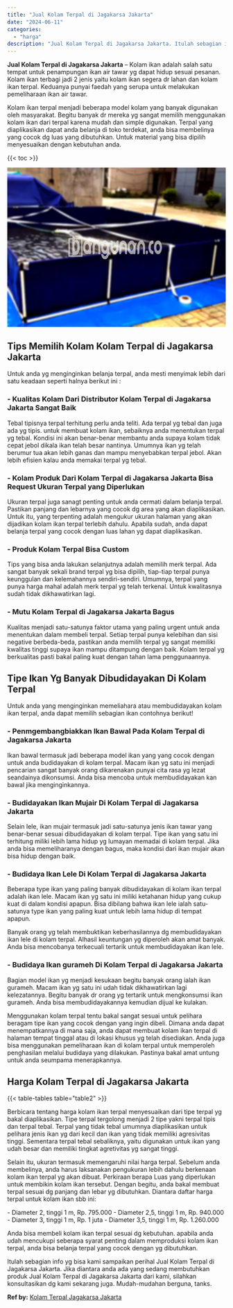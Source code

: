 ```yaml
---
title: "Jual Kolam Terpal di Jagakarsa Jakarta"
date: "2024-06-11"
categories: 
  - "harga"
description: "Jual Kolam Terpal di Jagakarsa Jakarta. Itulah sebagian info yg bisa kami sampaikan perihal Jual Kolam Terpal di Jagakarsa Jakarta. Jika diantara anda ada ya..."
---
```


**Jual Kolam Terpal di Jagakarsa Jakarta** – Kolam ikan adalah salah satu tempat untuk penampungan ikan air tawar yg dapat hidup sesuai pesanan. Kolam ikan terbagi jadi 2 jenis yaitu kolam ikan segera dr lahan dan kolam ikan terpal. Keduanya punyai faedah yang serupa untuk melakukan pemeliharaan ikan air tawar.

Kolam ikan terpal menjadi beberapa model kolam yang banyak digunakan oleh masyarakat. Begitu banyak dr mereka yg sangat memilih menggunakan kolam ikan dari terpal karena mudah dan simple digunakan. Terpal yang diaplikasikan dapat anda belanja di toko terdekat, anda bisa membelinya yang cocok dg luas yang dibutuhkan. Untuk material yang bisa dipilih menyesuaikan dengan kebutuhan anda.

{{< toc >}}

![Jual Kolam Terpal di Jagakarsa Jakarta](/images/jual-kolam-terpal-48.png)

## Tips Memilih Kolam Kolam Terpal di Jagakarsa Jakarta

Untuk anda yg menginginkan belanja terpal, anda mesti menyimak lebih dari satu keadaan seperti halnya berikut ini :

### \- Kualitas Kolam Dari Distributor Kolam Terpal di Jagakarsa Jakarta Sangat Baik

Tebal tipisnya terpal terhitung perlu anda teliti. Ada terpal yg tebal dan juga ada yg tipis. untuk membuat kolam ikan, sebaiknya anda menentukan terpal yg tebal. Kondisi ini akan benar-benar membantu anda supaya kolam tidak cepat jebol dikala ikan telah besar nantinya. Umumnya ikan yg telah berumur tua akan lebih ganas dan mampu menyebabkan terpal jebol. Akan lebih efisien kalau anda memakai terpal yg tebal.

### \- Kolam Produk Dari Kolam Terpal di Jagakarsa Jakarta Bisa Request Ukuran Terpal yang Diperlukan

Ukuran terpal juga sanagt penting untuk anda cermati dalam belanja terpal. Pastikan panjang dan lebarnya yang cocok dg area yang akan diaplikasikan. Untuk itu, yang terpenting adalah mengukur ukuran halaman yang akan dijadikan kolam ikan terpal terlebih dahulu. Apabila sudah, anda dapat belanja terpal yang cocok dengan luas lahan yg dapat diaplikasikan.

### \- Produk Kolam Terpal Bisa Custom

Tips yang bisa anda lakukan selanjutnya adalah memilih merk terpal. Ada sangat banyak sekali brand terpal yg bisa dipilih, tiap-tiap terpal punya keunggulan dan kelemahannya sendiri-sendiri. Umumnya, terpal yang punya harga mahal adalah merk terpal yg telah terkenal. Untuk kwalitasnya sudah tidak dikhawatirkan lagi.

### \- Mutu Kolam Terpal di Jagakarsa Jakarta Bagus

Kualitas menjadi satu-satunya faktor utama yang paling urgent untuk anda menentukan dalam membeli terpal. Setiap terpal punya kelebihan dan sisi negative berbeda-beda, pastikan anda memilih terpal yg sangat memiliki kwalitas tinggi supaya ikan mampu ditampung dengan baik. Kolam terpal yg berkualitas pasti bakal paling kuat dengan tahan lama penggunaannya.

## Tipe Ikan Yg Banyak Dibudidayakan Di Kolam Terpal

Untuk anda yang menginginkan memeliahara atau membudidayakan kolam ikan terpal, anda dapat memilih sebagian ikan contohnya berikut!

### \- Penmgembangbiakkan Ikan Bawal Pada Kolam Terpal di Jagakarsa Jakarta

Ikan bawal termasuk jadi beberapa model ikan yang yang cocok dengan untuk anda budidayakan di kolam terpal. Macam ikan yg satu ini menjadi pencarian sangat banyak orang dikarenakan punyai cita rasa yg lezat seandainya dikonsumsi. Anda bisa mencoba untuk membudidayakan kan bawal jika menginginkannya.

### \- Budidayakan Ikan Mujair Di Kolam Terpal di Jagakarsa Jakarta

Selain lele, ikan mujair termasuk jadi satu-satunya jenis ikan tawar yang benar-benar sesuai dibudidayakan di kolam terpal. Tipe ikan yang satu ini terhitung miliki lebih lama hidup yg lumayan memadai di kolam terpal. Jika anda bisa memeliharanya dengan bagus, maka kondisi dari ikan mujair akan bisa hidup dengan baik.

### \- Budidaya Ikan Lele Di Kolam Terpal di Jagakarsa Jakarta

Beberapa type ikan yang paling banyak dibudidayakan di kolam ikan terpal adalah ikan lele. Macam ikan yg satu ini miliki ketahanan hidup yang cukup kuat di dalam kondisi apapun. Bisa dibilang bahwa ikan lele ialah satu-satunya type ikan yang paling kuat untuk lebih lama hidup di tempat apapun.

Banyak orang yg telah membuktikan keberhasilannya dg membudidayakan ikan lele di kolam terpal. Alhasil keuntungan yg diperoleh akan amat banyak. Anda bisa mencobanya terkecuali tertarik untuk membudidayakan ikan lele.

### \- Budidaya Ikan gurameh Di Kolam Terpal di Jagakarsa Jakarta

Bagian model ikan yg menjadi kesukaan begitu banyak orang ialah ikan gurameh. Macam ikan yg satu ini udah tidak dikhawatirkan lagi kelezatannya. Begitu banyak dr orang yg tertarik untuk mengkonsumsi ikan gurameh. Anda bisa membudidayakannya kemudian dijual ke kulakan.

Menggunakan kolam terpal tentu bakal sangat sesuai untuk pelihara beragam tipe ikan yang cocok dengan yang ingin dibeli. Dimana anda dapat menempatkannya di mana saja, anda dapat membuat kolam ikan terpal di halaman tempat tinggal atau di lokasi khusus yg telah disediakan. Anda juga bisa menggunakan pemeliharaan ikan di kolam terpal untuk memperoleh penghasilan melalui budidaya yang dilakukan. Pastinya bakal amat untung untuk anda seumpama menerapkannya.

## Harga Kolam Terpal di Jagakarsa Jakarta

{{< table-tables table="table2" >}}

Berbicara tentang harga kolam ikan terpal menyesuaikan dari tipe terpal yg bakal diaplikasikan. Tipe terpal tergolong menjadi 2 tipe yakni terpal tipis dan terpal tebal. Terpal yang tidak tebal umumnya diaplikasikan untuk pelihara jenis ikan yg dari kecil dan ikan yang tidak memiliki agresivitas tinggi. Sementara terpal tebal sebaliknya, yaitu digunakan untuk ikan yang udah besar dan memiliki tingkat agretivitas yg sangat tinggi.

Selain itu, ukuran termasuk memengaruhi nilai harga terpal. Sebelum anda membelinya, anda harus laksanakan pengukuran lebih dahulu berkenaan kolam ikan terpal yg akan dibuat. Perkiraan berapa Luas yang diperlukan untuk membikin kolam ikan tersebut. Dengan begitu, anda bakal membuat terpal sesuai dg panjang dan lebar yg dibutuhkan. Diantara daftar harga terpal untuk kolam ikan sbb ini:

\- Diameter 2, tinggi 1 m, Rp. 795.000 - Diameter 2,5, tinggi 1 m, Rp. 940.000 - Diameter 3, tinggi 1 m, Rp. 1 juta - Diameter 3,5, tinggi 1 m, Rp. 1.260.000

Anda bisa membeli kolam ikan terpal sesuai dg kebutuhan. apabila anda udah mencukupi seberapa syarat penting dalam memproduksi kolam ikan terpal, anda bisa belanja terpal yang cocok dengan yg dibutuhkan.

Itulah sebagian info yg bisa kami sampaikan perihal Jual Kolam Terpal di Jagakarsa Jakarta. Jika diantara anda ada yang sedang membutuhkan produk Jual Kolam Terpal di Jagakarsa Jakarta dari kami, silahkan konsultasikan dg kami sekarang juga. Mudah-mudahan berguna, tanks.

**Ref by:** [Kolam Terpal Jagakarsa Jakarta](https://id.wikipedia.org/wiki/Kolam)
